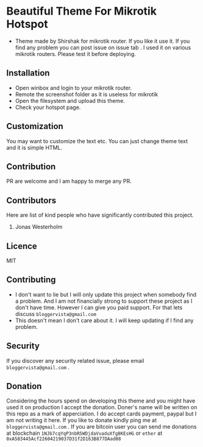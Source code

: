 # Beautiful Theme For Mikrotik Hotspot
* Theme made by Shirshak for mikrotik router. If you like it use it. If you find any problem you can post issue on issue tab . I used it on various mikrotik routers. Please test it before deploying.

## Installation
* Open winbox and login to your mikrotik router.
* Remote the screenshot folder as it is useless for mikrotik
* Open the filesystem and upload this theme. 
* Check your hotspot page.

## Customization
You may want to customize the text etc. You can just change theme text and it is simple HTML.

## Contribution
PR are welcome and I am happy to merge any PR.

## Contributors
Here are list of kind people who have significantly contributed this project.

1. Jonas Westerholm

## Licence
MIT

## Contributing
* I don't want to lie but I will only update this project when somebody find a problem. And I am not financially strong to support these project as I don't have time. However I can give you paid support. For that lets discuss `bloggervista@gmail.com`
* This doesn't mean I don't care about it. I will keep updating if I find any problem.

## Security
If you discover any security related issue, please email `bloggervista@gmail.com` .

## Donation
Considering the hours spend on developing this theme and you might have used it on production I accept the donation. Doner's name will be written on this repo as a mark of apperciation. I do accept cards payment, paypal but I am not writing it here. If you like to donate kindly ping me at `bloggervista@gmail.com` . 
If you are bitcoin user you can send me donations at blockchain `1NJb7cqYqP3nbR5WDjdaVvaduXfg8KEsHG` or `ether` at `0xA583445Acf22604219037D31f2D163B877DAad08`

